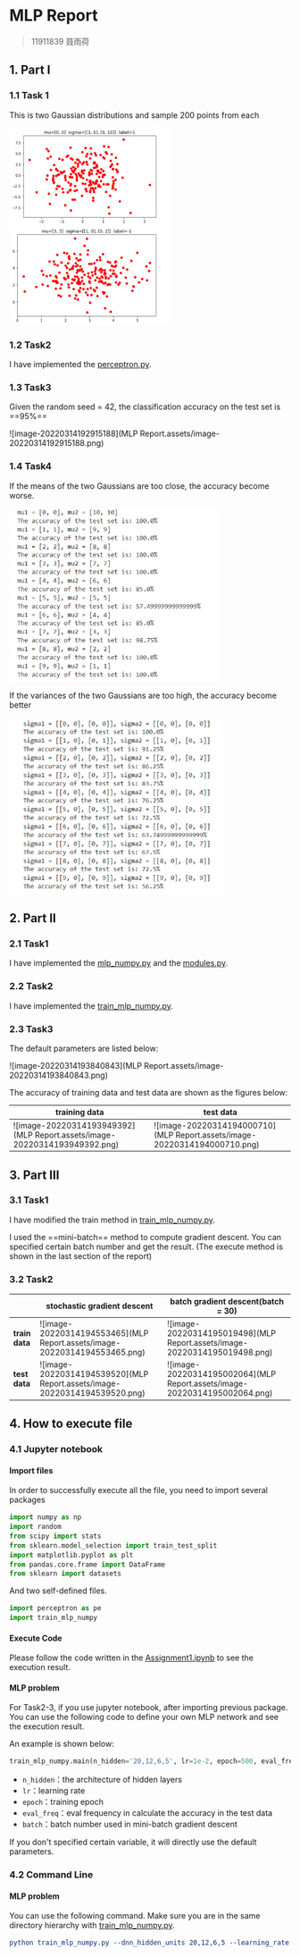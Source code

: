 # MLP Report

> 11911839 聂雨荷

## 1. Part I

### 1.1 Task 1

This is two Gaussian distributions and sample 200 points from each

<img src="MLP Report.assets/image-20220314192321307.png" alt="image-20220314192321307" style="zoom:50%;" />	

### 1.2 Task2

I have implemented the [perceptron.py](./perceptron.py).

### 1.3 Task3

Given the random seed = 42, the classification accuracy on the test set is ==95%==

![image-20220314192915188](MLP Report.assets/image-20220314192915188.png)

### 1.4 Task4

If the means of the two Gaussians are too close, the accuracy become worse.

<img src="MLP Report.assets/image-20220314193025221.png" alt="image-20220314193025221" style="zoom:67%;" />	

If the variances of the two Gaussians are too high, the accuracy become better

<img src="MLP Report.assets/image-20220314193106309.png" alt="image-20220314193106309" style="zoom:67%;" />	

## 2. Part II

### 2.1 Task1

I have implemented the [mlp_numpy.py](./mlp_numpy.py) and the [modules.py](modules.py).

### 2.2 Task2

I have implemented the [train_mlp_numpy.py](./train_mlp_numpy.py).

### 2.3 Task3

The default parameters are listed below:

![image-20220314193840843](MLP Report.assets/image-20220314193840843.png)	

The accuracy of training data and test data are shown as the figures below:

| training data                                                | test data                                                    |
| ------------------------------------------------------------ | ------------------------------------------------------------ |
| ![image-20220314193949392](MLP Report.assets/image-20220314193949392.png) | ![image-20220314194000710](MLP Report.assets/image-20220314194000710.png) |

## 3. Part III

### 3.1 Task1

I have modified the train method in [train_mlp_numpy.py](./train_mlp_numpy.py).

I used the ==mini-batch== method to compute gradient descent. You can specified certain batch number and  get the result. (The execute method is shown in the last section of the report)

### 3.2 Task2

|                | stochastic gradient descent                                  | batch gradient descent(batch = 30)                           |
| -------------- | ------------------------------------------------------------ | ------------------------------------------------------------ |
| **train data** | ![image-20220314194553465](MLP Report.assets/image-20220314194553465.png) | ![image-20220314195019498](MLP Report.assets/image-20220314195019498.png) |
| **test data**  | ![image-20220314194539520](MLP Report.assets/image-20220314194539520.png) | ![image-20220314195002064](MLP Report.assets/image-20220314195002064.png) |

## 4. How to execute file

### 4.1 Jupyter notebook

#### Import files

In order to successfully execute all the file, you need to import several packages

```python
import numpy as np
import random
from scipy import stats
from sklearn.model_selection import train_test_split
import matplotlib.pyplot as plt
from pandas.core.frame import DataFrame
from sklearn import datasets
```

And two self-defined files.

```python
import perceptron as pe
import train_mlp_numpy
```

#### Execute Code

Please follow the code written in the [Assignment1.ipynb](./Assignment1.ipynb) to see the execution result.

#### MLP problem

For Task2-3, if you use jupyter notebook, after importing previous package. You can use the following code to define your own MLP network and see the execution result.

An example is shown below:

```python
train_mlp_numpy.main(n_hidden='20,12,6,5', lr=1e-2, epoch=500, eval_freq=10, batch=30)
```

- `n_hidden`：the architecture of hidden layers
- `lr`：learning rate
- `epoch`：training epoch
- `eval_freq`：eval frequency in calculate the accuracy in the test data
- `batch`：batch number used in mini-batch gradient descent

If you don't specified certain variable, it will directly use the default parameters.

### 4.2 Command Line

#### MLP problem

You can use the following command. Make sure you are in the same directory hierarchy with [train_mlp_numpy.py](./train_mlp_numpy.py).

```cmake
python train_mlp_numpy.py --dnn_hidden_units 20,12,6,5 --learning_rate 0.01 --max_steps 500 --eval_freq 10 -- batch 30
```

